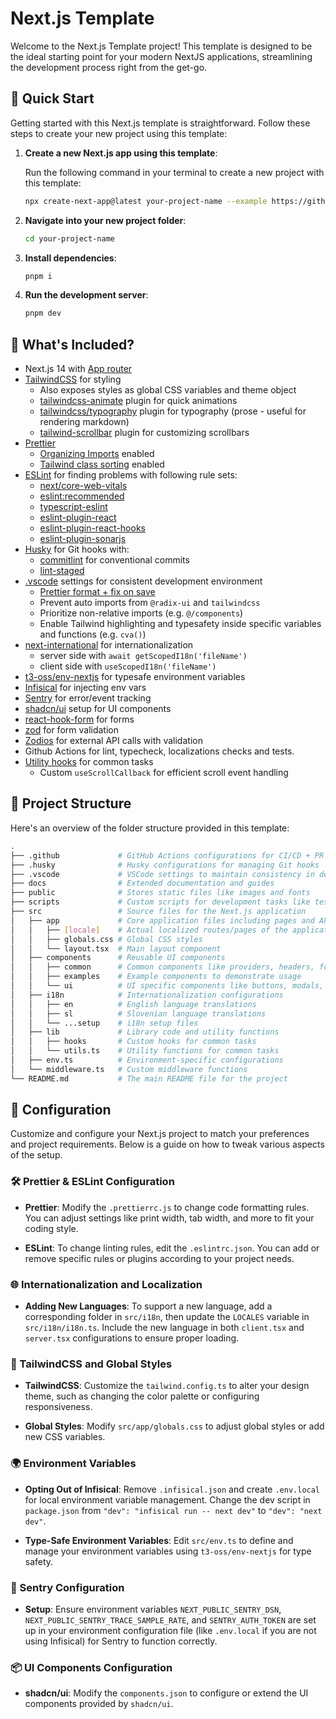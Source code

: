 # Next.js Template

Welcome to the Next.js Template project! This template is designed to be the ideal starting point for your modern NextJS applications, streamlining the development process right from the get-go.

## 🚀 Quick Start

Getting started with this Next.js template is straightforward. Follow these steps to create your new project using this template:

1. **Create a new Next.js app using this template**:

   Run the following command in your terminal to create a new project with this template:

   ```bash
   npx create-next-app@latest your-project-name --example https://github.com/zerodays/nextjs-template
   ```

2. **Navigate into your new project folder**:

   ```bash
   cd your-project-name
   ```

3. **Install dependencies**:

   ```bash
   pnpm i
   ```

4. **Run the development server**:

   ```bash
   pnpm dev
   ```

## 🧐 What's Included?

- Next.js 14 with [App router](https://nextjs.org/docs/app/building-your-application/routing)
- [TailwindCSS](https://tailwindcss.com/) for styling
  - Also exposes styles as global CSS variables and theme object
  - [tailwindcss-animate](https://github.com/jamiebuilds/tailwindcss-animate) plugin for quick animations
  - [tailwindcss/typography](https://github.com/tailwindlabs/tailwindcss-typography) plugin for typography (prose - useful for rendering markdown)
  - [tailwind-scrollbar](https://github.com/adoxography/tailwind-scrollbar) plugin for customizing scrollbars
- [Prettier](https://prettier.io/)
  - [Organizing Imports](https://www.npmjs.com/package/prettier-plugin-organize-imports) enabled
  - [Tailwind class sorting](https://www.npmjs.com/package/prettier-plugin-tailwindcss/v/0.0.0-insiders.d539a72) enabled
- [ESLint](https://eslint.org/) for finding problems with following rule sets:
  - [next/core-web-vitals](https://nextjs.org/docs/app/building-your-application/configuring/eslint)
  - [eslint:recommended](https://eslint.org/docs/latest/rules/)
  - [typescript-eslint](https://typescript-eslint.io/)
  - [eslint-plugin-react](https://github.com/jsx-eslint/eslint-plugin-react)
  - [eslint-plugin-react-hooks](https://www.npmjs.com/package/eslint-plugin-react-hooks)
  - [eslint-plugin-sonarjs](https://github.com/SonarSource/eslint-plugin-sonarjs)
- [Husky](https://typicode.github.io/husky/) for Git hooks with:
  - [commitlint](https://commitlint.js.org/) for conventional commits
  - [lint-staged](https://github.com/lint-staged/lint-staged)
- [.vscode](https://code.visualstudio.com/) settings for consistent development environment
  - [Prettier format + fix on save](https://marketplace.visualstudio.com/items?itemName=esbenp.prettier-vscode)
  - Prevent auto imports from `@radix-ui` and `tailwindcss`
  - Prioritize non-relative imports (e.g. `@/components`)
  - Enable Tailwind highlighting and typesafety inside specific variables and functions (e.g. `cva()`)
- [next-international](https://next-international.vercel.app/) for internationalization
  - server side with `await getScopedI18n('fileName')`
  - client side with `useScopedI18n('fileName')`
- [t3-oss/env-nextjs](https://github.com/t3-oss/t3-env) for typesafe environment variables
- [Infisical](https://infisical.com/) for injecting env vars
- [Sentry](https://sentry.io/) for error/event tracking
- [shadcn/ui](https://ui.shadcn.com/) setup for UI components
- [react-hook-form](https://react-hook-form.com/) for forms
- [zod](https://zod.dev/) for form validation
- [Zodios](https://www.zodios.org/docs/client) for external API calls with validation
- Github Actions for lint, typecheck, localizations checks and tests.
- [Utility hooks](https://usehooks.com/) for common tasks
  - Custom `useScrollCallback` for efficient scroll event handling

## 📂 Project Structure

Here's an overview of the folder structure provided in this template:

```bash
.
├── .github             # GitHub Actions configurations for CI/CD + PR template
├── .husky              # Husky configurations for managing Git hooks
├── .vscode             # VSCode settings to maintain consistency in development environments
├── docs                # Extended documentation and guides
├── public              # Stores static files like images and fonts
├── scripts             # Custom scripts for development tasks like testing and linting
├── src                 # Source files for the Next.js application
│   ├── app             # Core application files including pages and API routes
│   │   ├── [locale]    # Actual localized routes/pages of the application
│   │   ├── globals.css # Global CSS styles
│   │   └── layout.tsx  # Main layout component
│   ├── components      # Reusable UI components
│   │   ├── common      # Common components like providers, headers, footers, etc.
│   │   ├── examples    # Example components to demonstrate usage
│   │   └── ui          # UI specific components like buttons, modals, etc.
│   ├── i18n            # Internationalization configurations
│   │   ├── en          # English language translations
│   │   ├── sl          # Slovenian language translations
│   │   └── ...setup    # i18n setup files
│   ├── lib             # Library code and utility functions
│   │   ├── hooks       # Custom hooks for common tasks
│   │   └── utils.ts    # Utility functions for common tasks
│   ├── env.ts          # Environment-specific configurations
│   └── middleware.ts   # Custom middleware functions
└── README.md           # The main README file for the project
```

## 🔧 Configuration

Customize and configure your Next.js project to match your preferences and project requirements. Below is a guide on how to tweak various aspects of the setup.

### 🛠️ Prettier & ESLint Configuration

- **Prettier**: Modify the `.prettierrc.js` to change code formatting rules. You can adjust settings like print width, tab width, and more to fit your coding style.

- **ESLint**: To change linting rules, edit the `.eslintrc.json`. You can add or remove specific rules or plugins according to your project needs.

### 🌐 Internationalization and Localization

- **Adding New Languages**: To support a new language, add a corresponding folder in `src/i18n`, then update the `LOCALES` variable in `src/i18n/i18n.ts`. Include the new language in both `client.tsx` and `server.tsx` configurations to ensure proper loading.

### 🎨 TailwindCSS and Global Styles

- **TailwindCSS**: Customize the `tailwind.config.ts` to alter your design theme, such as changing the color palette or configuring responsiveness.

- **Global Styles**: Modify `src/app/globals.css` to adjust global styles or add new CSS variables.

### 🌍 Environment Variables

- **Opting Out of Infisical**: Remove `.infisical.json` and create `.env.local` for local environment variable management. Change the dev script in `package.json` from `"dev": "infisical run -- next dev"` to `"dev": "next dev"`.

- **Type-Safe Environment Variables**: Edit `src/env.ts` to define and manage your environment variables using `t3-oss/env-nextjs` for type safety.

### 🚨 Sentry Configuration

- **Setup**: Ensure environment variables `NEXT_PUBLIC_SENTRY_DSN`, `NEXT_PUBLIC_SENTRY_TRACE_SAMPLE_RATE`, and `SENTRY_AUTH_TOKEN` are set up in your environment configuration file (like `.env.local` if you are not using Infisical) for Sentry to function correctly.

### 📦 UI Components Configuration

- **shadcn/ui**: Modify the `components.json` to configure or extend the UI components provided by `shadcn/ui`.
